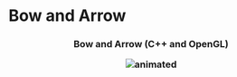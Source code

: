 # Bow and Arrow
<h3 align="center">Bow and Arrow (C++ and OpenGL)
  <p align="center">
  <img src="" alt="animated" />
</p>
